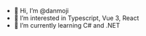 - 👋 Hi, I’m @danmoji
- 👀 I’m interested in Typescript, Vue 3, React
- 🌱 I’m currently learning C# and .NET
